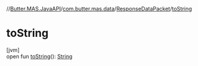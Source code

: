//[Butter.MAS.JavaAPI](../../../index.md)/[com.butter.mas.data](../index.md)/[ResponseDataPacket](index.md)/[toString](to-string.md)

# toString

[jvm]\
open fun [toString](to-string.md)(): [String](https://docs.oracle.com/javase/8/docs/api/java/lang/String.html)